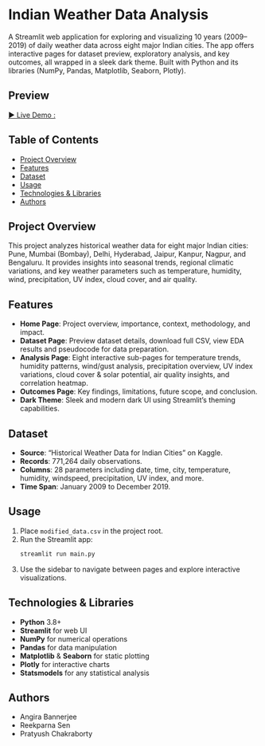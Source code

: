 # Indian Weather Data Analysis
A Streamlit web application for exploring and visualizing 10 years (2009–2019) of daily weather data across eight major Indian cities. The app offers interactive pages for dataset preview, exploratory analysis, and key outcomes, all wrapped in a sleek dark theme. Built with Python and its libraries (NumPy, Pandas, Matplotlib, Seaborn, Plotly).


## Preview
[▶️ Live Demo : ](https://indian-weather-data-analysis-reekparna.streamlit.app/)


## Table of Contents
- [Project Overview](#project-overview)
- [Features](#features)
- [Dataset](#dataset)
- [Usage](#usage)
- [Technologies & Libraries](#technologies--libraries)
- [Authors](#authors)

## Project Overview
This project analyzes historical weather data for eight major Indian cities: Pune, Mumbai (Bombay), Delhi, Hyderabad, Jaipur, Kanpur, Nagpur, and Bengaluru. It provides insights into seasonal trends, regional climatic variations, and key weather parameters such as temperature, humidity, wind, precipitation, UV index, cloud cover, and air quality.

## Features
- **Home Page**: Project overview, importance, context, methodology, and impact.
- **Dataset Page**: Preview dataset details, download full CSV, view EDA results and pseudocode for data preparation.
- **Analysis Page**: Eight interactive sub-pages for temperature trends, humidity patterns, wind/gust analysis, precipitation overview, UV index variations, cloud cover & solar potential, air quality insights, and correlation heatmap.
- **Outcomes Page**: Key findings, limitations, future scope, and conclusion.
- **Dark Theme**: Sleek and modern dark UI using Streamlit’s theming capabilities.

## Dataset
- **Source**: “Historical Weather Data for Indian Cities” on Kaggle.
- **Records**: 771,264 daily observations.
- **Columns**: 28 parameters including date, time, city, temperature, humidity, windspeed, precipitation, UV index, and more.
- **Time Span**: January 2009 to December 2019.

## Usage
1. Place `modified_data.csv` in the project root.
2. Run the Streamlit app:
   ```bash
   streamlit run main.py
   ```
3. Use the sidebar to navigate between pages and explore interactive visualizations.

## Technologies & Libraries
- **Python** 3.8+
- **Streamlit** for web UI
- **NumPy** for numerical operations
- **Pandas** for data manipulation
- **Matplotlib** & **Seaborn** for static plotting
- **Plotly** for interactive charts
- **Statsmodels** for any statistical analysis

## Authors
- Angira Bannerjee
- Reekparna Sen
- Pratyush Chakraborty
